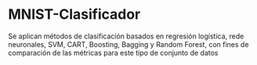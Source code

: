 # MNIST-Clasificador
Se aplican métodos de clasificación basados en regresión logística, rede neuronales, SVM, CART, Boosting, Bagging y Random Forest, con fines de comparación de las métricas para este tipo de conjunto de datos

